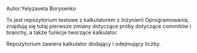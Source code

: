 Autor:Yelyzaveta Borysenko

To jest repozytorium testowe z kalkulatorem z Inżynierii Oprogramowania,
znajdują się tutaj pierwsze zmiany dotyczące próby dotyczące commitów i branchy, a także funkcje tworzące kalkulator.

Repozytorium zawiera kalkulator dodający i odejmujący liczby.
